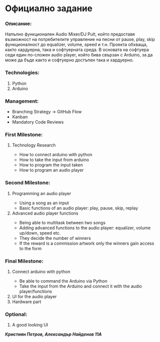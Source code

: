 <h1>Официално задание</h1>

<h3>Описание:</h3>
<p>
Напълно функционален Audio Mixer/DJ Pult, който предоставя възможност на потребителите управление на песни от pause, play, skip функционалност до equalizer, volume, speed и т.н.
Проекта обхваща, както хардуерна, така и софтуерната среда. В основата на софтуера седи един по-сложен audio player, който бива свързан с Arduino, за да може да бъде както и софтуерно достъпен така и хардуерно.
</p>

<h3>Technologies:</h3>
<ol>
<li>Python</li>
<li>Arduino</li>
</ol>

<h3>Management:</h3>
<ul>
<li>Branching Strategy -> GitHub Flow</li>
<li>Kanban</li>
<li>Mandatory Code Reviews</li>
</ul>

<h3>First Milestone:</h3>
<ol>
<li>Technology Research</li>
    <ul>
    <li>How to connect arduino with python</li>
    <li>How to take the input from arduino</li>
    <li>How to program the input taken</li>
    <li>How to program an audio player</li>
    </ul>
</ol>

<h3>Second Milestone:</h3>
<ol>
<li>Programming an audio player</li>
    <ul>
    <li>Using a song as an input</li>
    <li>Basic functions of an audio player: play, pause, skip, replay</li>
    </ul>
<li>Advanced audio player functions</li>
    <ul>
    <li>Being able to multitask between two songs</li>
    <li>Adding advanced functions to the audio player: equalizer, volume up/down, speed etc.</li>
    <li>They decide the number of winners</li>
    <li>If the reward is a commission artwork only the winners gain access to the form</li>
    </ul>
</ol>

<h3>Final Milestone:</h3>
<ol>
<li>Connect arduino with python</li>
    <ul>
    <li>Be able to command the Arduino via Python</li>
    <li>Take the input from the Arduino and connect it with the audio player/functions</li>
    </ul>
<li>UI for the audio player</li>
<li>Hardware part</li>
</ol>

<h3>Optional:</h3>
<ol>
<li>A good looking UI</li>
</ol>

<p><b><i>Кристиян Петров, Александър Найденов 11А</i></b></p>